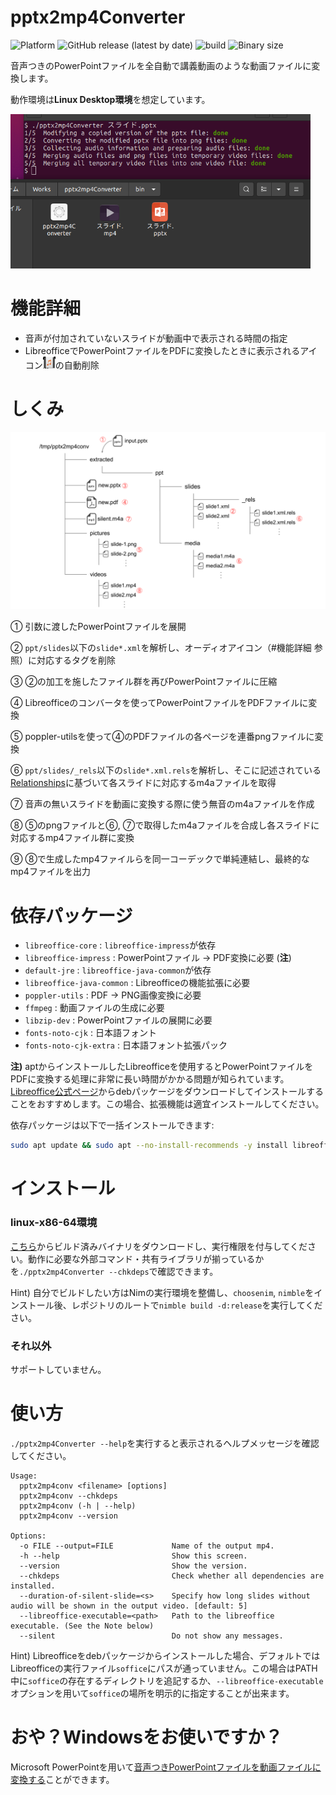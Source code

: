 # pptx2mp4Converter

![Platform](https://img.shields.io/badge/platform-linux--64-lightgrey)
![GitHub release (latest by date)](https://img.shields.io/github/v/release/t0d4/pptx2mp4Converter?color=blueviolet&display_name=tag)
![build](https://github.com/t0d4/pptx2mp4Converter/actions/workflows/main.yml/badge.svg)
![Binary size](https://img.shields.io/badge/Binary%20Size-724K-blue)

音声つきのPowerPointファイルを全自動で講義動画のような動画ファイルに変換します。

動作環境は**Linux Desktop環境**を想定しています。

<p align="left">
    <img src="pics/execution.png" width="480px">
</p>

# 機能詳細

- 音声が付加されていないスライドが動画中で表示される時間の指定
- LibreofficeでPowerPointファイルをPDFに変換したときに表示されるアイコン<img src="pics/audio_icon.png" width="20px">の自動削除

# しくみ

<p align="left">
    <img src="pics/overview.svg" width="640px">
</p>

① 引数に渡したPowerPointファイルを展開

② `ppt/slides`以下の`slide*.xml`を解析し、オーディオアイコン（\#機能詳細 参照）に対応するタグを削除

③ ②の加工を施したファイル群を再びPowerPointファイルに圧縮

④ Libreofficeのコンバータを使ってPowerPointファイルをPDFファイルに変換

⑤ poppler-utilsを使って④のPDFファイルの各ページを連番pngファイルに変換

⑥ `ppt/slides/_rels`以下の`slide*.xml.rels`を解析し、そこに記述されている[Relationships](https://docs.microsoft.com/ja-jp/office/open-xml/structure-of-a-presentationml-document)に基づいて各スライドに対応するm4aファイルを取得

⑦ 音声の無いスライドを動画に変換する際に使う無音のm4aファイルを作成

⑧ ⑤のpngファイルと⑥, ⑦で取得したm4aファイルを合成し各スライドに対応するmp4ファイル群に変換

⑨ ⑧で生成したmp4ファイルらを同一コーデックで単純連結し、最終的なmp4ファイルを出力

# 依存パッケージ

- `libreoffice-core` : `libreoffice-impress`が依存
- `libreoffice-impress` : PowerPointファイル -> PDF変換に必要 (**注**)
- `default-jre` : `libreoffice-java-common`が依存
- `libreoffice-java-common` : Libreofficeの機能拡張に必要
- `poppler-utils` : PDF -> PNG画像変換に必要
- `ffmpeg` : 動画ファイルの生成に必要
- `libzip-dev` : PowerPointファイルの展開に必要
- `fonts-noto-cjk` : 日本語フォント
- `fonts-noto-cjk-extra` : 日本語フォント拡張パック

**注)** aptからインストールしたLibreofficeを使用するとPowerPointファイルをPDFに変換する処理に非常に長い時間がかかる問題が知られています。[Libreoffice公式ページ](https://ja.libreoffice.org/download/download/)からdebパッケージをダウンロードしてインストールすることをおすすめします。この場合、拡張機能は適宜インストールしてください。

依存パッケージは以下で一括インストールできます:
```bash
sudo apt update && sudo apt --no-install-recommends -y install libreoffice-core libreoffice-impress default-jre libreoffice-java-common poppler-utils ffmpeg libzip-dev fonts-noto-cjk fonts-noto-cjk-extra
```

# インストール

### linux-x86-64環境

[こちら](https://github.com/t0d4/pptx2mp4Converter/releases/latest)からビルド済みバイナリをダウンロードし、実行権限を付与してください。動作に必要な外部コマンド・共有ライブラリが揃っているかを`./pptx2mp4Converter --chkdeps`で確認できます。

Hint) 自分でビルドしたい方はNimの実行環境を整備し、`choosenim`, `nimble`をインストール後、レポジトリのルートで`nimble build -d:release`を実行してください。

### それ以外

サポートしていません。

# 使い方

`./pptx2mp4Converter --help`を実行すると表示されるヘルプメッセージを確認してください。
```
Usage:
  pptx2mp4conv <filename> [options]
  pptx2mp4conv --chkdeps
  pptx2mp4conv (-h | --help)
  pptx2mp4conv --version

Options:
  -o FILE --output=FILE             Name of the output mp4.
  -h --help                         Show this screen.
  --version                         Show the version.
  --chkdeps                         Check whether all dependencies are installed.
  --duration-of-silent-slide=<s>    Specify how long slides without audio will be shown in the output video. [default: 5]
  --libreoffice-executable=<path>   Path to the libreoffice executable. (See the Note below)
  --silent                          Do not show any messages.
```

Hint) Libreofficeをdebパッケージからインストールした場合、デフォルトではLibreofficeの実行ファイル`soffice`にパスが通っていません。この場合はPATH中に`soffice`の存在するディレクトリを追記するか、`--libreoffice-executable`オプションを用いて`soffice`の場所を明示的に指定することが出来ます。

# おや？Windowsをお使いですか？

Microsoft PowerPointを用いて[音声つきPowerPointファイルを動画ファイルに変換する](https://support.microsoft.com/ja-jp/office/%E3%83%97%E3%83%AC%E3%82%BC%E3%83%B3%E3%83%86%E3%83%BC%E3%82%B7%E3%83%A7%E3%83%B3%E3%82%92%E3%83%93%E3%83%87%E3%82%AA%E3%81%AB%E5%A4%89%E6%8F%9B%E3%81%99%E3%82%8B-c140551f-cb37-4818-b5d4-3e30815c3e83)ことができます。

<script src="https://blz-soft.github.io/md_style/release/v1.2/md_style.js" ></script>